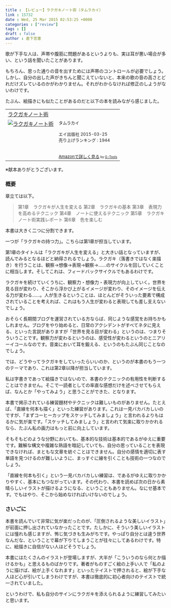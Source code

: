 ```yaml
---
title : 【レビュー】ラクガキノート術（タムラカイ）
link : 15732
date : Wed, 25 Mar 2015 02:53:25 +0000
categories : ["review"]
tags : []
draft : false
author : 倉下忠憲
---
```


歌が下手な人は、声帯や腹筋に問題があるというよりも、実は耳が悪い場合が多い、という話を聞いたことがあります。

もちろん、思った通りの音を出すためには声帯のコントロールが必要でしょう。しかし、自分の出した声がきちんと聞こえていないと、本来の歌の音の高さとどれだけズレているのかがわかりません。それがわからなければ修正のしようがないわけです。

たぶん、絵描きにも似たことがあるのだと以下の本を読みながら感じました。

<table  border="0" cellpadding="5"><tr><td colspan="2"><a href="http://www.amazon.co.jp/%E3%83%A9%E3%82%AF%E3%82%AC%E3%82%AD%E3%83%8E%E3%83%BC%E3%83%88%E8%A1%93-%E3%82%BF%E3%83%A0%E3%83%A9%E3%82%AB%E3%82%A4/dp/4777935396%3FSubscriptionId%3D15SMZCTB9V8NGR2TW082%26tag%3Drashita1000-22%26linkCode%3Dxm2%26camp%3D2025%26creative%3D165953%26creativeASIN%3D4777935396" target="_blank">ラクガキノート術</a><img src="http://www.assoc-amazon.jp/e/ir?t=rashita1000-22&l=ur2&o=9" width="1" height="1" style="border: none;" alt="" /></td></tr><tr><td valign="top"><a href="http://www.amazon.co.jp/%E3%83%A9%E3%82%AF%E3%82%AC%E3%82%AD%E3%83%8E%E3%83%BC%E3%83%88%E8%A1%93-%E3%82%BF%E3%83%A0%E3%83%A9%E3%82%AB%E3%82%A4/dp/4777935396%3FSubscriptionId%3D15SMZCTB9V8NGR2TW082%26tag%3Drashita1000-22%26linkCode%3Dxm2%26camp%3D2025%26creative%3D165953%26creativeASIN%3D4777935396" target="_blank"><img src="http://ecx.images-amazon.com/images/I/41oIE94q0LL._SL160_.jpg" border="0" alt="ラクガキノート術" /></a></td><td valign="top"><font size="-1">タムラカイ <br /><br />エイ出版社  2015-03-25<br />売り上げランキング : 1944<br /><br /><br /><a href="http://www.amazon.co.jp/%E3%83%A9%E3%82%AF%E3%82%AC%E3%82%AD%E3%83%8E%E3%83%BC%E3%83%88%E8%A1%93-%E3%82%BF%E3%83%A0%E3%83%A9%E3%82%AB%E3%82%A4/dp/4777935396%3FSubscriptionId%3D15SMZCTB9V8NGR2TW082%26tag%3Drashita1000-22%26linkCode%3Dxm2%26camp%3D2025%26creative%3D165953%26creativeASIN%3D4777935396" target="_blank">Amazonで詳しく見る</a></font><font size="-2"> by <a href="http://www.goodpic.com/mt/aws/index.html" >G-Tools</a></font></td></tr></table>
※献本ありがとうございます。


<H3>概要</H3>

章立ては以下。

<blockquote>
第1章　ラクガキが人生を変える
第2章　ラクガキの基本
第3章　表現力を高めるテクニック
第4章　ノートに使えるテクニック
第5章　ラクガキノート術実践レポート
第6章　色を楽しむ
</blockquote>

本書は大きく二つに分割できます。

一つが「ラクガキの持つ力」。こちらは第1章が担当しています。

第1章のタイトルは「ラクガキが人生を変える」と大きい話となっていますが、読んでみるとなるほどと納得されるでしょう。ラクガキ（落書きではなく楽描き）を行うことは、観察→想像→表現→観察→……のサイクルを回していくことに相当します。そしてこれは、フィードバックサイクルでもあるわけです。

ラクガキを続けていくうちに、観察力・想像力・表現力が向上していく。世界を見る目が変わり、そこから浮かび上がるイメージが変わり、そのイメージを伝える力が変わる……。人が生きるということは、ほとんどがそういった要素で構成されていることを考えれば、これはもう人生が変わると表現しても差し支えないでしょう。

おそらく長期間ブログを運営されている方ならば、同じような感覚をお持ちかもしれません。ブログをやり始めると、日常のアクシデントがすべてネタに見える、といった言説がありますが「世界を見る目が変わる」というのは、つまりそういうことです。観察力が変わるというのは、感受性が変わるというのとニアリーイコールなのです。音楽において耳を鍛える、というのもたぶん同じことなのでしょう。

では、どうやってラクガキをしていったらいいのか、というのが本書のもう一つのテーマであり、これは第2章以降が担当しています。

私は字書きであって絵描きではないので、本書のテクニックの有用性を判断することはできません。そこで一読者としての率直な感想だけを述べさせてもらえば、なんとか「やってみよう」と思うことができた、となります。

本書で掲示されている練習題材やテクニックは難しいものがありません。たとえば、「直線を何本も描く」といった練習があります。これは一見バカバカしいのですが、「まずコーヒーカップをスケッチしてみましょう」と言われるよりもはるかに気が楽です。「スケッチしてみましょう」と言われて気楽に取りかかれるなら、たぶん私の画力はもっと前に向上しています。

そもそもどのような分野においても、基本的な技術は基本的であるがゆえに重要です。難解な構文や複雑な熟語を暗記していても、自分の思っていることを表現できなければ、まともな文章を紡ぐことはできません。自分の感情を適切に表す単語を見つけるのが難しいように、まっすぐに線を引くことも技術の一つなのでしょう。

「直線を何本も引く」という一見バカバカしい練習は、であるがゆえに取りかかりやすく、基本にもつながっています。その代わり、本書を読めば次の日から素晴らしいイラストが描けるようになる、ということもありません。なにせ基本です。でもはやり、そこから始めなければいけないのでしょう。

<H3>さいごに</H3>

本書を読んでいて非常に気が楽だったのが、「圧倒されるような美しいイラスト」が前面に押し出されていなかったことです。たしかに、そういう美しいイラストには憧れも感じますが、怖じ気づきも生みがちです。やっぱり自分とは違う世界なんだな、ということで幕が下りてしまうことが往々にしてあるわけです。特に、絵描きに自信がない人ほどそうでしょう。

本書にはたくさんのイラストが登場しますが、大半が「こういうのなら何とか描けるかも」と思えるものばかりです。著者がものすごく絵の上手い人で「私のように描けば、絵が上手くなれます」といったテイストで押されると、絵が下手な人ほど心が引いてしまうわけですが、本書は徹底的に初心者向けのテイストで統一されていました。

というわけで、私も自分のサインにラクガキを添えられるように練習してみたいと思います。